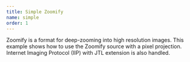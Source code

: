 ```yaml
---
title: Simple Zoomify
name: simple
order: 1
---
```


Zoomify is a format for deep-zooming into high resolution images. This example 
shows how to use the Zoomify source with a pixel projection. Internet Imaging 
Protocol (IIP) with JTL extension is also handled.